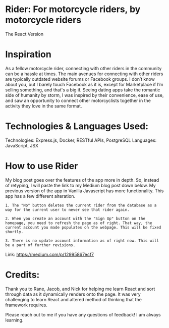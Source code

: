 # Rider: For motorcycle riders, by motorcycle riders

The React Version

# Inspiration
As a fellow motorcycle rider, connecting with other riders in the community can be a hassle at times. The main avenues for connecting with other riders are typically outdated website forums or Facebook groups. I don’t know about you, but I barely touch Facebook as it is, except for Marketplace if I’m selling something, and that's a big if. Seeing dating apps take the romantic side of humanity by storm, I was inspired by their convenience, ease of use, and saw an opportunity to connect other motorcyclists together in the activity they love in the same format.

# Technologies & Languages Used: 

Technologies: Express.js, Docker, RESTful APIs, PostgreSQL
Languages: JavaScript, JSX

# How to use Rider
My blog post goes over the features of the app more in depth. So, instead of retyping, I will paste the link to my Medium blog post down below. My previous version of the app in Vanilla Javascript has more functionality. This app has a few different alteration.

    1. The "No" button deletes the current rider from the database as a way for the current user to never see that rider again. 

    2. When you create an account with the "Sign Up" button on the homepage, you need to refresh the page as of right. That way, the current account you made populates on the webpage. This will be fixed shortly. 

    3. There is no update account information as of right now. This will be a part of further revisions. 


Link: https://medium.com/p/12995867ecf7

# Credits: 
Thank you to Rane, Jacob, and Nick for helping me learn React and sort through data as it dynamically renders onto the page. It was very challenging to learn React and altered method of thinking that the framework requires. 

Please reach out to me if you have any questions of feedback! I am always learning. 

